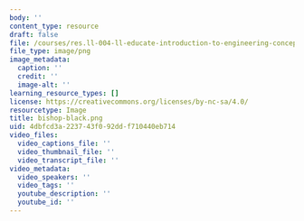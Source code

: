 ```yaml
---
body: ''
content_type: resource
draft: false
file: /courses/res.ll-004-ll-educate-introduction-to-engineering-concepts-spring-2022/bishop-black.png
file_type: image/png
image_metadata:
  caption: ''
  credit: ''
  image-alt: ''
learning_resource_types: []
license: https://creativecommons.org/licenses/by-nc-sa/4.0/
resourcetype: Image
title: bishop-black.png
uid: 4dbfcd3a-2237-43f0-92dd-f710440eb714
video_files:
  video_captions_file: ''
  video_thumbnail_file: ''
  video_transcript_file: ''
video_metadata:
  video_speakers: ''
  video_tags: ''
  youtube_description: ''
  youtube_id: ''
---
```


